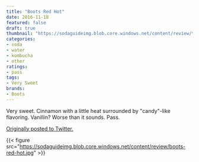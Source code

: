 ```yaml
---
title: "Boots Red Hot"
date: 2016-11-18
featured: false
draft: true
thumbnail: "https://sodaguideimg.blob.core.windows.net/content/review/thumbs/boots-red-hot.jpg"
categories:
- soda
- water
- kombucha
- other
ratings:
- pass
tags:
- Very Sweet
brands:
- Boots
---
```


Very sweet. Cinnamon with a little heat surrounded by "candy"-like flavoring. Vanillin? Worse than it sounds. Pass.

[Originally posted to Twitter.](https://twitter.com/Cavorter/status/799685471165026304)

{{< figure src="https://sodaguideimg.blob.core.windows.net/content/review/boots-red-hot.jpg" >}}

